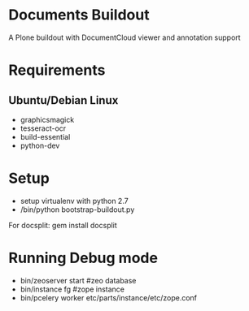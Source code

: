 # Documents Buildout

A Plone buildout with DocumentCloud viewer and annotation support

# Requirements

## Ubuntu/Debian Linux
 
 * graphicsmagick
 * tesseract-ocr
 * build-essential
 * python-dev

# Setup

 * setup virtualenv with python 2.7
 * <virtualenv>/bin/python bootstrap-buildout.py

For docsplit: gem install docsplit

# Running Debug mode

 * bin/zeoserver start #zeo database
 * bin/instance fg  #zope instance
 * bin/pcelery worker etc/parts/instance/etc/zope.conf

